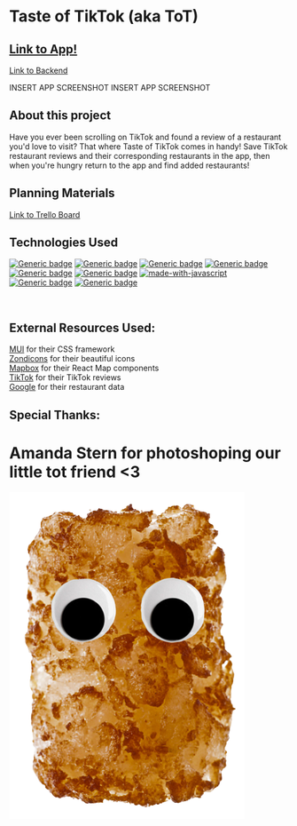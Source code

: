 # Taste of TikTok (aka ToT)
## <a href="https://tots-hot-tots.netlify.app/">Link to App!</a>
<a href="https://github.com/dabyzness/tot-back-end">Link to Backend</a>

INSERT APP SCREENSHOT
INSERT APP SCREENSHOT

## About this project
Have you ever been scrolling on TikTok and found a review of a restaurant you'd love to visit?  That where Taste of TikTok comes in handy!  Save TikTok restaurant reviews and their corresponding restaurants in the app, then when you're hungry return to the app and find added restaurants!

## Planning Materials
<a href="https://trello.com/b/Zlz6fYZh/tot">Link to Trello Board</a>


## Technologies Used
[![Generic badge](https://img.shields.io/badge/Made%20with-React-blue.svg)](https://shields.io/)
[![Generic badge](https://img.shields.io/badge/Made%20with-MongoDB-green.svg)](https://shields.io/)
[![Generic badge](https://img.shields.io/badge/Made%20with-Express-pink.svg)](https://shields.io/)
[![Generic badge](https://img.shields.io/badge/Made%20with-Node.js-black.svg)](https://shields.io/)
[![Generic badge](https://img.shields.io/badge/Made%20with-Mongoose-green.svg)](https://shields.io/)
[![Generic badge](https://img.shields.io/badge/Made%20with-MUI-blue.svg)](https://shields.io/)
[![made-with-javascript](https://img.shields.io/badge/Made%20with-JavaScript-1f425f.svg)](https://www.javascript.com)
[![Generic badge](https://img.shields.io/badge/Made%20with-CSS-red.svg)](https://shields.io/)
[![Generic badge](https://img.shields.io/badge/Made%20with-HTML-yellow.svg)](https://shields.io/)

<br>

## External Resources Used:
<a href="https://mui.com/">MUI</a> for their CSS framework<br/>
<a href="https://www.zondicons.com/">Zondicons</a> for their beautiful icons<br/>
<a href="https://www.mapbox.com/">Mapbox</a> for their React Map components<br/>
<a href="https://www.tiktok.com/">TikTok</a> for their TikTok reviews<br/>
<a href="https://www.google.com/">Google</a> for their restaurant data<br/>

## Special Thanks:
# Amanda Stern for photoshoping our little tot friend <3
![ToT friend](./public/tot.png)
